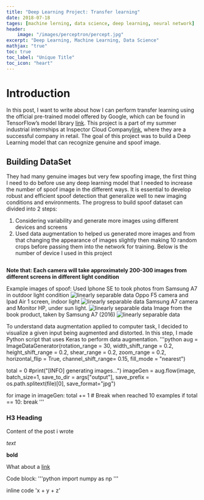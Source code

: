 ```yaml
---
title: "Deep Learning Project: Transfer learning"
date: 2018-07-18
tages: [machine lerning, data science, deep learning, neural network]
header:
    image: "/images/perceptron/percept.jpg"
excerpt: "Deep Learning, Machine Learning, Data Science"
mathjax: "true"
toc: true
toc_label: "Unique Title"
toc_icon: "heart"  
---
```


# Introduction
In this post, I want to write about how I can perform transfer learning using the official pre-trained model offered by Google, which can be found in TensorFlow’s model library [link](https://github.com/tensorflow/models/tree/master/research/slim).
This project is a part of my summer industrial internships at Inspector Cloud Company[link](https://inspector-cloud.ru/), where they are a successful company in retail. The goal of this project was to build a Deep Learning model that can recognize genuine and spoof image.

## Building DataSet 
They had many genuine images but very few spoofing image, the first thing I need to do before use any deep learning model that I needed to increase the number of spoof image in the different ways. It is essential to develop robust and efficient spoof detection that generalize well to new imaging conditions and environments. 
The progress to build spoof dataset can divided into 2 steps:
1.	Considering variability and generate more images using different devices and screens 
2.	Used data augmentation to helped us generated more images and from that changing the appearance of images slightly then making 10 random crops before passing them into the network for training.
Below is the number of device I used in this project
<img src="{{ site.url }}{{ site.baseurl }}/images/devices_table.jpg" alt="">

**Note that: Each camera will take approximately 200-300 images from different screens in different light condition**

Example images of spoof:
Used Iphone SE to took photos from Samsung A7 in outdoor light condition
<img src="{{ site.url }}{{ site.baseurl }}/images/fake1.jpg" alt="linearly separable data">
Oppo F5 camera and Ipad Air 1 screen, indoor light
<img src="{{ site.url }}{{ site.baseurl }}/images/fake2.jpg" alt="linearly separable data">
Samsung A7 camera and Monitor HP, under sun light.
<img src="{{ site.url }}{{ site.baseurl }}/images/fake3.jpg" alt="linearly separable data">
Image from the book product, taken by Samsung A7 (2016)
<img src="{{ site.url }}{{ site.baseurl }}/images/fake4.jpg" alt="linearly separable data">

To understand data augmentation applied to computer task, I decided to visualize a given input being augmented and distorted. In this step, I made Python script that uses Keras to perform data augmentation.
'''python
aug = ImageDataGenerator(rotation_range     = 30,
                             width_shift_range  = 0.2,
                             height_shift_range = 0.2,
                             shear_range = 0.2,
                             zoom_range  = 0.2,
                             horizontal_flip = True,
                             channel_shift_range= 0.15,
                             fill_mode       = "nearest")

total = 0
#print("[INFO] generating images...")
imageGen = aug.flow(image,
                    batch_size=1,
                    save_to_dir = args["output"],
                    save_prefix = os.path.splitext(file)[0],
                    save_format="jpg")

for image in imageGen:
    total += 1
    # Break when reached  10 examples
    if total == 10:
        break
'''
### H3 Heading

Content of the post i wrote

*text*

**bold**

What about a [link](https://github.com/phanduc)


Code block:
'''python
import numpy as np
'''

inline code 'x + y + z'

